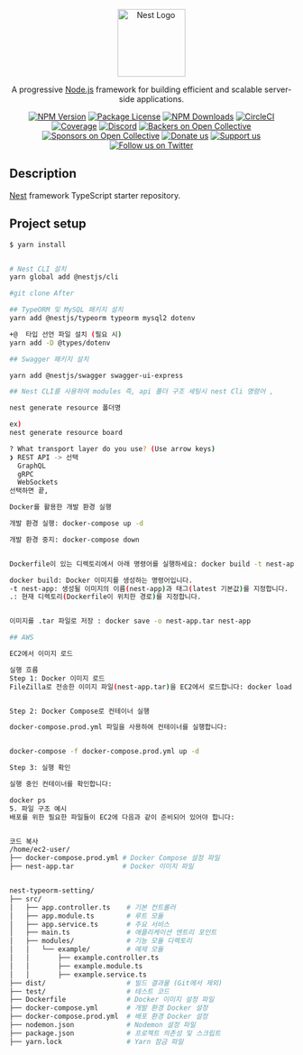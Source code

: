 <p align="center">
  <a href="http://nestjs.com/" target="blank"><img src="https://nestjs.com/img/logo-small.svg" width="120" alt="Nest Logo" /></a>
</p>

[circleci-image]: https://img.shields.io/circleci/build/github/nestjs/nest/master?token=abc123def456
[circleci-url]: https://circleci.com/gh/nestjs/nest

  <p align="center">A progressive <a href="http://nodejs.org" target="_blank">Node.js</a> framework for building efficient and scalable server-side applications.</p>
    <p align="center">
<a href="https://www.npmjs.com/~nestjscore" target="_blank"><img src="https://img.shields.io/npm/v/@nestjs/core.svg" alt="NPM Version" /></a>
<a href="https://www.npmjs.com/~nestjscore" target="_blank"><img src="https://img.shields.io/npm/l/@nestjs/core.svg" alt="Package License" /></a>
<a href="https://www.npmjs.com/~nestjscore" target="_blank"><img src="https://img.shields.io/npm/dm/@nestjs/common.svg" alt="NPM Downloads" /></a>
<a href="https://circleci.com/gh/nestjs/nest" target="_blank"><img src="https://img.shields.io/circleci/build/github/nestjs/nest/master" alt="CircleCI" /></a>
<a href="https://coveralls.io/github/nestjs/nest?branch=master" target="_blank"><img src="https://coveralls.io/repos/github/nestjs/nest/badge.svg?branch=master#9" alt="Coverage" /></a>
<a href="https://discord.gg/G7Qnnhy" target="_blank"><img src="https://img.shields.io/badge/discord-online-brightgreen.svg" alt="Discord"/></a>
<a href="https://opencollective.com/nest#backer" target="_blank"><img src="https://opencollective.com/nest/backers/badge.svg" alt="Backers on Open Collective" /></a>
<a href="https://opencollective.com/nest#sponsor" target="_blank"><img src="https://opencollective.com/nest/sponsors/badge.svg" alt="Sponsors on Open Collective" /></a>
  <a href="https://paypal.me/kamilmysliwiec" target="_blank"><img src="https://img.shields.io/badge/Donate-PayPal-ff3f59.svg" alt="Donate us"/></a>
    <a href="https://opencollective.com/nest#sponsor"  target="_blank"><img src="https://img.shields.io/badge/Support%20us-Open%20Collective-41B883.svg" alt="Support us"></a>
  <a href="https://twitter.com/nestframework" target="_blank"><img src="https://img.shields.io/twitter/follow/nestframework.svg?style=social&label=Follow" alt="Follow us on Twitter"></a>
</p>
  <!--[![Backers on Open Collective](https://opencollective.com/nest/backers/badge.svg)](https://opencollective.com/nest#backer)
  [![Sponsors on Open Collective](https://opencollective.com/nest/sponsors/badge.svg)](https://opencollective.com/nest#sponsor)-->

## Description

[Nest](https://github.com/nestjs/nest) framework TypeScript starter repository.

## Project setup

```bash
$ yarn install
```

```bash

# Nest CLI 설치
yarn global add @nestjs/cli

#git clone After

## TypeORM 및 MySQL 패키지 설치
yarn add @nestjs/typeorm typeorm mysql2 dotenv

+@  타입 선언 파일 설치 (필요 시)
yarn add -D @types/dotenv

## Swagger 패키지 설치

yarn add @nestjs/swagger swagger-ui-express

## Nest CLI를 사용하여 modules 즉, api 폴더 구조 세팅시 nest Cli 명령어 ,

nest generate resource 폴더명

ex)
nest generate resource board

? What transport layer do you use? (Use arrow keys)
❯ REST API -> 선택
  GraphQL
  gRPC
  WebSockets
선택하면 끝,

Docker를 활용한 개발 환경 실행

개발 환경 실행: docker-compose up -d

개발 환경 중지: docker-compose down


Dockerfile이 있는 디렉토리에서 아래 명령어를 실행하세요: docker build -t nest-app .

docker build: Docker 이미지를 생성하는 명령어입니다.
-t nest-app: 생성될 이미지의 이름(nest-app)과 태그(latest 기본값)를 지정합니다.
.: 현재 디렉토리(Dockerfile이 위치한 경로)를 지정합니다.


이미지를 .tar 파일로 저장 : docker save -o nest-app.tar nest-app

## AWS

EC2에서 이미지 로드

실행 흐름
Step 1: Docker 이미지 로드
FileZilla로 전송한 이미지 파일(nest-app.tar)을 EC2에서 로드합니다: docker load -i nest-app.tar


Step 2: Docker Compose로 컨테이너 실행

docker-compose.prod.yml 파일을 사용하여 컨테이너를 실행합니다:


docker-compose -f docker-compose.prod.yml up -d

Step 3: 실행 확인

실행 중인 컨테이너를 확인합니다:

docker ps
5. 파일 구조 예시
배포를 위한 필요한 파일들이 EC2에 다음과 같이 준비되어 있어야 합니다:


코드 복사
/home/ec2-user/
├── docker-compose.prod.yml # Docker Compose 설정 파일
├── nest-app.tar            # Docker 이미지 파일


nest-typeorm-setting/
├── src/
│   ├── app.controller.ts    # 기본 컨트롤러
│   ├── app.module.ts        # 루트 모듈
│   ├── app.service.ts       # 주요 서비스
│   ├── main.ts              # 애플리케이션 엔트리 포인트
│   ├── modules/             # 기능 모듈 디렉토리
│   │   └── example/         # 예제 모듈
│   │       ├── example.controller.ts
│   │       ├── example.module.ts
│   │       ├── example.service.ts
├── dist/                    # 빌드 결과물 (Git에서 제외)
├── test/                    # 테스트 코드
├── Dockerfile               # Docker 이미지 설정 파일
├── docker-compose.yml       # 개발 환경 Docker 설정
├── docker-compose.prod.yml  # 배포 환경 Docker 설정
├── nodemon.json             # Nodemon 설정 파일
├── package.json             # 프로젝트 의존성 및 스크립트
├── yarn.lock                # Yarn 잠금 파일



```
